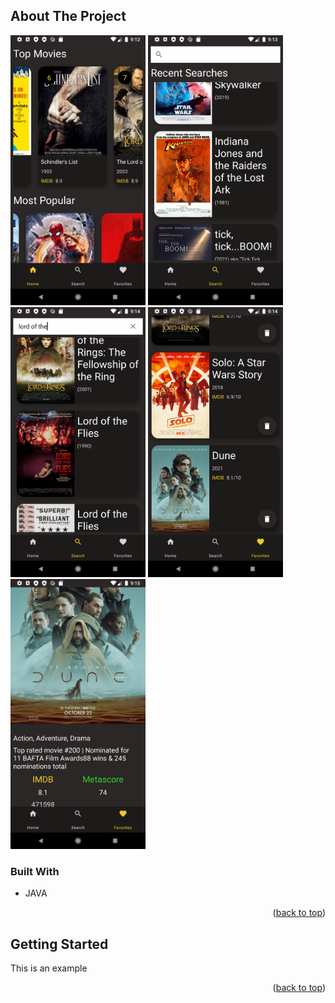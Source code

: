 <!-- ABOUT THE PROJECT -->
## About The Project

<img src="https://github.com/M0rtheus/Movie_App/blob/master/images/device-2022-02-14-211250.png" width="216" height="432">
<img src="https://github.com/M0rtheus/Movie_App/blob/master/images/device-2022-02-14-211352.png" width="216" height="432">
<img src="https://github.com/M0rtheus/Movie_App/blob/master/images/device-2022-02-14-211429.png" width="216" height="432">
<img src="https://github.com/M0rtheus/Movie_App/blob/master/images/device-2022-02-14-211450.png" width="216" height="432">
<img src="https://github.com/M0rtheus/Movie_App/blob/master/images/device-2022-02-14-211509.png" width="216" height="432">

### Built With

* JAVA

<p align="right">(<a href="#top">back to top</a>)</p>

<!-- GETTING STARTED -->
## Getting Started

This is an example

<p align="right">(<a href="#top">back to top</a>)</p>
